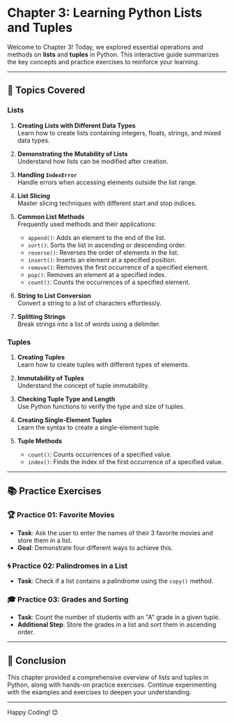 # Chapter 3: Learning Python Lists and Tuples

Welcome to Chapter 3! Today, we explored essential operations and methods on **lists** and **tuples** in Python. This interactive guide summarizes the key concepts and practice exercises to reinforce your learning.

---

## 📝 Topics Covered

### Lists
1. **Creating Lists with Different Data Types**  
   Learn how to create lists containing integers, floats, strings, and mixed data types.

2. **Demonstrating the Mutability of Lists**  
   Understand how lists can be modified after creation.

3. **Handling `IndexError`**  
   Handle errors when accessing elements outside the list range.

4. **List Slicing**  
   Master slicing techniques with different start and stop indices.

5. **Common List Methods**  
   Frequently used methods and their applications:
   - `append()`: Adds an element to the end of the list.
   - `sort()`: Sorts the list in ascending or descending order.
   - `reverse()`: Reverses the order of elements in the list.
   - `insert()`: Inserts an element at a specified position.
   - `remove()`: Removes the first occurrence of a specified element.
   - `pop()`: Removes an element at a specified index.
   - `count()`: Counts the occurrences of a specified element.

6. **String to List Conversion**  
   Convert a string to a list of characters effortlessly.

7. **Splitting Strings**  
   Break strings into a list of words using a delimiter.

### Tuples
1. **Creating Tuples**  
   Learn how to create tuples with different types of elements.

2. **Immutability of Tuples**  
   Understand the concept of tuple immutability.

3. **Checking Tuple Type and Length**  
   Use Python functions to verify the type and size of tuples.

4. **Creating Single-Element Tuples**  
   Learn the syntax to create a single-element tuple.

5. **Tuple Methods**  
   - `count()`: Counts occurrences of a specified value.
   - `index()`: Finds the index of the first occurrence of a specified value.

---

## 📚 Practice Exercises

### 🏆 Practice 01: Favorite Movies
- **Task**: Ask the user to enter the names of their 3 favorite movies and store them in a list.
- **Goal**: Demonstrate four different ways to achieve this.

### 🌀 Practice 02: Palindromes in a List
- **Task**: Check if a list contains a palindrome using the `copy()` method.

### 🎓 Practice 03: Grades and Sorting
- **Task**: Count the number of students with an "A" grade in a given tuple.
- **Additional Step**: Store the grades in a list and sort them in ascending order.

---

## 🎯 Conclusion
This chapter provided a comprehensive overview of lists and tuples in Python, along with hands-on practice exercises. Continue experimenting with the examples and exercises to deepen your understanding.

---

Happy Coding! 😊
